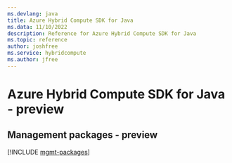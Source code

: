 ```yaml
---
ms.devlang: java
title: Azure Hybrid Compute SDK for Java
ms.data: 11/10/2022
description: Reference for Azure Hybrid Compute SDK for Java
ms.topic: reference
author: joshfree
ms.service: hybridcompute
ms.author: jfree
---
```

# Azure Hybrid Compute SDK for Java - preview

## Management packages - preview
[!INCLUDE [mgmt-packages](hybrid-compute-mgmt-index.md)]